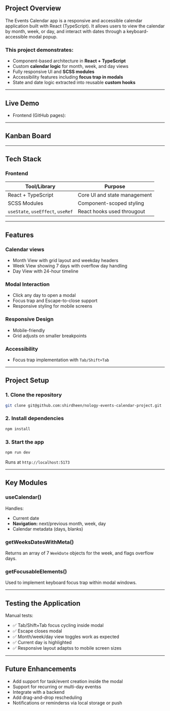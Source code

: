 ## Project Overview

The Events Calendar app is a responsive and accessible calendar application built with React (TypeScript). It allows users to view the calendar by month, week, or day, and interact with dates through a keyboard-accessible modal popup.

### This project demonstrates:

- Component-based architecture in **React + TypeScript**
- Custom **calendar logic** for month, week, and day views
- Fully responsive UI and **SCSS modules**
- Accessibility features including **focus trap in modals**
- State and date logic extracted into reusable **custom hooks**

---

## Live Demo

- Frontend (GitHub pages):

---

## Kanban Board

---

## Tech Stack

### Frontend

| Tool/Library                      | Purpose                      |
| --------------------------------- | ---------------------------- |
| React + TypeScript                | Core UI and state management |
| SCSS Modules                      | Component-scoped styling     |
| `useState`, `useEffect`, `useRef` | React hooks used througout   |

---

## Features

### Calendar views

- Month View with grid layout and weekday headers
- Week View showing 7 days with overflow day handling
- Day View with 24-hour timeline

### Modal Interaction

- Click any day to open a modal
- Focus trap and Escape-to-close support
- Responsive styling for mobile screens

### Responsive Design

- Mobile-friendly
- Grid adjusts on smaller breakpoints

### Accessibility

- Focus trap implementation with `Tab/Shift+Tab`

---

## Project Setup

### 1. Clone the repository

```bash
git clone git@github.com:shirdheen/nology-events-calendar-project.git
```

### 2. Install dependencies

```bash
npm install
```

### 3. Start the app

```bash
npm run dev
```

Runs at `http://localhost:5173`

---

## Key Modules

### useCalendar()

Handles:

- Current date
- **Navigation:** next/previous month, week, day
- Calendar metadata (days, blanks)

### getWeeksDatesWithMeta()

Returns an array of 7 `WeekDate` objects for the week, and flags overflow days.

### getFocusableElements()

Used to implement keyboard focus trap within modal windows.

---

## Testing the Application

Manual tests:

- ✅ Tab/Shift+Tab focus cycling inside modal
- ✅ Escape closes modal
- ✅ Month/week/day view toggles work as expected
- ✅ Current day is highlighted
- ✅ Responsive layout adaptss to mobile screen sizes

---

## Future Enhancements

- Add support for task/event creation inside the modal
- Support for recurring or multi-day eventss
- Integrate with a backend
- Add drag-and-drop rescheduling
- Notifications or reminderss via local storage or push
